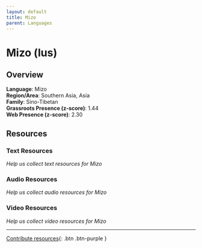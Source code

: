 ```yaml
---
layout: default
title: Mizo
parent: Languages
---
```


# Mizo (lus)

## Overview

**Language**: Mizo  
**Region/Area**: Southern Asia, Asia  
**Family**: Sino-Tibetan  
**Grassroots Presence (z-score)**: 1.44  
**Web Presence (z-score)**: 2.30  

## Resources

### Text Resources
*Help us collect text resources for Mizo*

### Audio Resources
*Help us collect audio resources for Mizo*

### Video Resources
*Help us collect video resources for Mizo*

---

[Contribute resources](https://forms.office.com/e/1SfLJx3u1r){: .btn .btn-purple }
